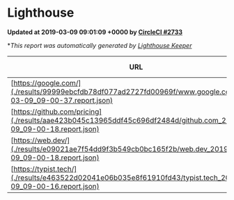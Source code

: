 
# Lighthouse

**Updated at 2019-03-09 09:01:09 +0000 by [CircleCI #2733](https://circleci.com/gh/ItinerisLtd/lighthouse-keeper-example/2733)**

**This report was automatically generated by [Lighthouse Keeper](https://github.com/itinerisltd/lighthouse-keeper)*

| URL | Performance | Accessibility | Best Practices | SEO | PWA | Updated At |
| --- | --- | --- | --- | --- | --- | --- |
| [https://google.com/](./results/99999ebcfdb78df077ad2727fd00969f/www.google.com_2019-03-09_09-00-37.report.json) | 0.96 | 0.71 | 0.93 | 0.82 | 0.58 | 2019-03-09T09:00:37.467Z |
| [https://github.com/pricing](./results/aae423b045c13965ddf45c696df2484d/github.com_2019-03-09_09-00-18.report.json) | 0.8 | 0.89 | 0.93 | 0.91 | 0.58 | 2019-03-09T09:00:18.939Z |
| [https://web.dev/](./results/e09021ae7f54dd9f3b549cb0bc165f2b/web.dev_2019-03-09_09-00-18.report.json) | 0.97 | 0.93 | 1 | 0.87 | 1 | 2019-03-09T09:00:18.793Z |
| [https://typist.tech/](./results/e463522d02041e06b035e8f61910fd43/typist.tech_2019-03-09_09-00-16.report.json) | 1 |  |  |  |  | 2019-03-09T09:00:16.754Z |
